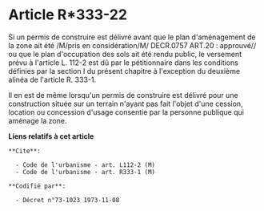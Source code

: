 # Article R*333-22

Si un permis de construire est délivré avant que le plan d'aménagement de la zone ait été /M/pris en considération/M/
DECR.0757 ART.20 : approuvé// ou que le plan d'occupation des sols ait été rendu public, le versement prévu à l'article L.
112-2 est dû par le pétitionnaire dans les conditions définies par la section I du présent chapitre à l'exception du deuxième
alinéa de l'article R. 333-1.

Il en est de même lorsqu'un permis de construire est délivré pour une construction située sur un terrain n'ayant pas fait
l'objet d'une cession, location ou concession d'usage consentie par la personne publique qui aménage la zone.

**Liens relatifs à cet article**

	**Cite**:

	  - Code de l'urbanisme - art. L112-2 (M)
	  - Code de l'urbanisme - art. R333-1 (M)

	**Codifié par**:

	  - Décret n°73-1023 1973-11-08
